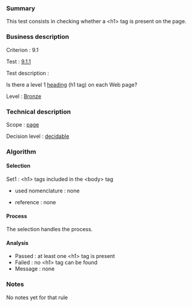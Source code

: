### Summary

This test consists in checking whether a <h1\> tag is present on the
page.

### Business description

Criterion : 9.1

Test : [9.1.1](http://www.braillenet.org/accessibilite/referentiel-aw21/liste-deploye.php#test-9-1-1)

Test description :

Is there a level 1
[heading](http://www.braillenet.org/accessibilite/referentiel-aw21-en/glossaire.php#mTitre)
(h1 tag) on each Web page?

Level : [Bronze](/en/category/rules-design/accessiweb-11/level/bronze)

### Technical description

Scope : [page](/en/category/rules-design/accessiweb-11/scope/page)

Decision level :
[decidable](/en/category/rules-design/accessiweb-11/decision-level/decidable)

### Algorithm

#### Selection

Set1 : <h1\> tags included in the <body\> tag

-   used nomenclature : none

-   reference : none

#### Process

The selection handles the process.

#### Analysis

-   Passed : at least one <h1\> tag is present
-   Failed : no <h1\> tag can be found
-   Message : none

### Notes

No notes yet for that rule

